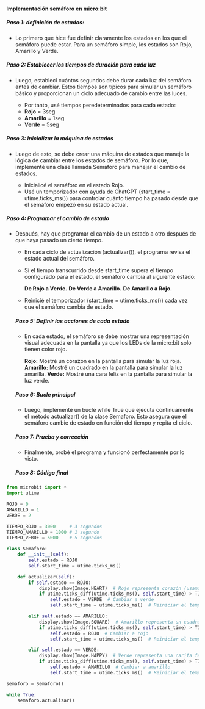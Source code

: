 #### Implementación semáforo en micro:bit

##### Paso 1: definición de estados:

- Lo primero que hice fue definir claramente los estados en los que el semáforo puede estar. Para un semáforo simple, los estados son Rojo, Amarillo y Verde.

##### Paso 2: Establecer los tiempos de duración para cada luz

- Luego, establecí cuántos segundos debe durar cada luz del semáforo antes de cambiar. Estos tiempos son típicos para simular un semáforo básico y proporcionan un ciclo adecuado de cambio entre las luces.

  - Por tanto, usé tiempos peredeterminados para cada estado:

  * **Rojo** = 3seg
  * **Amarillo** = 1seg
  * **Verde** = 5seg
 
##### Paso 3: Inicializar la máquina de estados

- Luego de esto, se debe crear una máquina de estados que maneje la lógica de cambiar entre los estados de semáforo. Por lo que, implementé una clase llamada Semaforo para manejar el cambio de estados.

  * Inicialicé el semáforo en el estado Rojo.
  * Usé un temporizador con ayuda de ChatGPT (start_time = utime.ticks_ms()) para controlar cuánto tiempo ha pasado desde que el semáforo empezó en su estado actual.

##### Paso 4: Programar el cambio de estado

- Después, hay que programar el cambio de un estado a otro después de que haya pasado un cierto tiempo.

  * En cada ciclo de actualización (actualizar()), el programa revisa el estado actual del semáforo.
  * Si el tiempo transcurrido desde start_time supera el tiempo configurado para el estado, el semáforo cambia al siguiente estado:

    **De Rojo a Verde.**
    **De Verde a Amarillo.**
    **De Amarillo a Rojo.**

   * Reinicié el temporizador (start_time = utime.ticks_ms()) cada vez que el semáforo cambia de estado.
 
  ##### Paso 5: Definir las acciones de cada estado

  - En cada estado, el semáforo se debe mostrar una representación visual adecuada en la pantalla ya que los LEDs de la micro:bit solo tienen color rojo.

    **Rojo:** Mostré un corazón en la pantalla para simular la luz roja.
    **Amarillo:** Mostré un cuadrado en la pantalla para simular la luz amarilla.
    **Verde:** Mostré una cara feliz en la pantalla para simular la luz verde.

  ##### Paso 6: Bucle principal

  - Luego, implementé un bucle while True que ejecuta continuamente el método actualizar() de la clase Semaforo. Esto asegura que el semáforo cambie de estado en función del tiempo y repita el ciclo.
 
  ##### Paso 7: Prueba y corrección

  - Finalmente, probé el programa y funcionó perfectamente por lo visto.
 
  ##### Paso 8: Código final

```python
from microbit import *
import utime

ROJO = 0
AMARILLO = 1
VERDE = 2

TIEMPO_ROJO = 3000     # 3 segundos
TIEMPO_AMARILLO = 1000 # 1 segundo
TIEMPO_VERDE = 5000    # 5 segundos

class Semaforo:
    def __init__(self):
        self.estado = ROJO
        self.start_time = utime.ticks_ms()

    def actualizar(self):
        if self.estado == ROJO:
            display.show(Image.HEART)  # Rojo representa corazón (usamos imagen de corazón como simulación)
            if utime.ticks_diff(utime.ticks_ms(), self.start_time) > TIEMPO_ROJO:
                self.estado = VERDE  # Cambiar a verde
                self.start_time = utime.ticks_ms()  # Reiniciar el temporizador

        elif self.estado == AMARILLO:
            display.show(Image.SQUARE)  # Amarillo representa un cuadrado (simulación)
            if utime.ticks_diff(utime.ticks_ms(), self.start_time) > TIEMPO_AMARILLO:
                self.estado = ROJO  # Cambiar a rojo
                self.start_time = utime.ticks_ms()  # Reiniciar el temporizador

        elif self.estado == VERDE:
            display.show(Image.HAPPY)  # Verde representa una carita feliz (simulación)
            if utime.ticks_diff(utime.ticks_ms(), self.start_time) > TIEMPO_VERDE:
                self.estado = AMARILLO  # Cambiar a amarillo
                self.start_time = utime.ticks_ms()  # Reiniciar el temporizador

semaforo = Semaforo()

while True:
    semaforo.actualizar()

```
  
 
  
